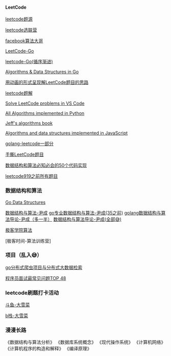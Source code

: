 #### LeetCode

[leetcode题源](https://leetcode-cn.com/problemset/all/)

[leetcode选联营](https://www.acwing.com/problem/)

[facebook算法大哥](http://fisherlei.blogspot.com/)

[LeetCode-Go](https://github.com/halfrost/LeetCode-Go)

[leetcode-Go(循序渐进)](https://github.com/greyireland/algorithm-pattern)

[Algorithms & Data Structures in Go](https://github.com/arnauddri/algorithms)

[用动画的形式呈现解LeetCode题目的思路](https://github.com/MisterBooo/LeetCodeAnimation)

[leetcode题解](https://github.com/azl397985856/leetcode)

[Solve LeetCode problems in VS Code](https://github.com/jdneo/vscode-leetcode)

[All Algorithms implemented in Python](https://github.com/TheAlgorithms/Python)

[Jeff's algorithms book](https://github.com/jeffgerickson/algorithms)

[Algorithms and data structures implemented in JavaScript](https://github.com/trekhleb/javascript-algorithms)

[golang-leetcode一部分](https://github.com/heiy/LeetCode)

[手撕LeetCode题目](https://github.com/labuladong/fucking-algorithm)

[数据结构和算法必知必会的50个代码实现](https://github.com/wangzheng0822/algo)

[leetcode919之前所有题目](https://github.com/grandyang/leetcode)

### 数据结构和算法

[Go Data Structures](https://github.com/emirpasic/gods)

[数据结构与算法-尹成](https://www.bilibili.com/video/av81882246?p=1)
[go专业数据结构与算法-尹成(35之前)](https://edu.csdn.net/course/detail/26960)
[golang数据结构与算法导论-尹成（多一半）](https://ke.qq.com/course/455577) 
[数据结构与算法导论-尹成(全部😅)](https://edu.51cto.com/course/20394.html)

[极客学院算法](http://wiki.jikexueyuan.com/list/sort/)

[极客时间-算法训练营]

### 项目（乱入😅）

[go分布式爬虫项目与分布式大数据检索](https://ke.qq.com/course/457600)


[程序员面试最常见问题TOP 48](https://zhuanlan.zhihu.com/p/45469008)


### leetcode刷题打卡活动

[斗鱼-大雪菜](https://v.douyu.com/author/PDAPVoKO3wxN)

[b栈-大雪菜](https://space.bilibili.com/7836741/channel/detail?cid=92900)

### 漫漫长路

《数据结构与算法分析》
《数据库系统概念》
《现代操作系统》
《计算机网络》
《计算机程序的构造和解释》
《编译原理》

